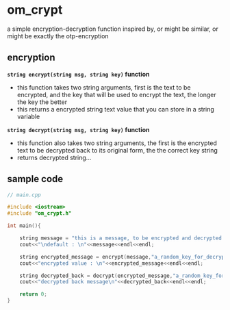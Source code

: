 # om_crypt
a simple encryption-decryption function inspired by, or might be similar, or might be exactly the otp-encryption

## encryption

**`string encrypt(string msg, string key)` function**
  - this function takes two string arguments, first is the text to be encrypted, and the key that will be used to encrypt the text, the longer the key the better
  - this returns a encrypted string text value that you can store in a string variable
  
**`string decrypt(string msg, string key)` function**
  - this function also takes two string arguments, the first is the encrypted text to be decrypted back to its original form, the the correct key string
  - returns decrypted string...
  
## sample code
```c++
// main.cpp

#include <iostream>
#include "om_crypt.h"

int main(){

	string message = "this is a message, to be encrypted and decrypted back right away, !<>?!@#$%^&*()_+1234567890-=";
	cout<<"\ndefault : \n"<<message<<endl<<endl;

	string encrypted_message = encrypt(message,"a_random_key_for_decryption");
	cout<<"encrypted value : \n"<<encrypted_message<<endl<<endl;

	string decrypted_back = decrypt(encrypted_message,"a_random_key_for_decryption");
	cout<<"decrypted back message\n"<<decrypted_back<<endl<<endl;

	return 0;
}
```
